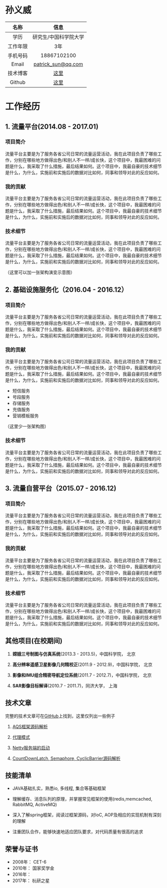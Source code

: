 # 孙义威
| 名称 | 信息           |
|:-------------:|:-------------:|
| 学历 | 研究生/中国科学院大学 |
| 工作年限 | 3年 |
| 手机号码 | 18867102100 |
| Email | patrick_sun@qq.com |
| 技术博客 | [这里](https://essviv.github.com) |
| Github  | [这里](https://github.com/essviv) | 

# 工作经历

## 1. 流量平台(2014.08 - 2017.01)

### 项目简介
流量平台主要是为了服务各省公司日常的流量运营活动，我在此项目负责了哪些工作，分别在哪些地方做得出色/和别人不一样/成长快，这个项目中，我最困难的问题是什么，我采取了什么措施，最后结果如何。这个项目中，我最自豪的技术细节是什么，为什么，实施前和实施后的数据对比如何，同事和领导对此的反应如何。

### 我的贡献
流量平台主要是为了服务各省公司日常的流量运营活动，我在此项目负责了哪些工作，分别在哪些地方做得出色/和别人不一样/成长快，这个项目中，我最困难的问题是什么，我采取了什么措施，最后结果如何。这个项目中，我最自豪的技术细节是什么，为什么，实施前和实施后的数据对比如何，同事和领导对此的反应如何。

### 技术细节
流量平台主要是为了服务各省公司日常的流量运营活动，我在此项目负责了哪些工作，分别在哪些地方做得出色/和别人不一样/成长快，这个项目中，我最困难的问题是什么，我采取了什么措施，最后结果如何。这个项目中，我最自豪的技术细节是什么，为什么，实施前和实施后的数据对比如何，同事和领导对此的反应如何。

（这里可以加一张架构演变示意图）

## 2. 基础设施服务化（2016.04 - 2016.12）

### 项目简介
流量平台主要是为了服务各省公司日常的流量运营活动，我在此项目负责了哪些工作，分别在哪些地方做得出色/和别人不一样/成长快，这个项目中，我最困难的问题是什么，我采取了什么措施，最后结果如何。这个项目中，我最自豪的技术细节是什么，为什么，实施前和实施后的数据对比如何，同事和领导对此的反应如何。

### 我的贡献
流量平台主要是为了服务各省公司日常的流量运营活动，我在此项目负责了哪些工作，分别在哪些地方做得出色/和别人不一样/成长快，这个项目中，我最困难的问题是什么，我采取了什么措施，最后结果如何。这个项目中，我最自豪的技术细节是什么，为什么，实施前和实施后的数据对比如何，同事和领导对此的反应如何。

* 短信服务
* 号段服务
* 存储服务
* 充值服务
* 营销模板服务

（这里少一张架构图）

### 技术细节
流量平台主要是为了服务各省公司日常的流量运营活动，我在此项目负责了哪些工作，分别在哪些地方做得出色/和别人不一样/成长快，这个项目中，我最困难的问题是什么，我采取了什么措施，最后结果如何。这个项目中，我最自豪的技术细节是什么，为什么，实施前和实施后的数据对比如何，同事和领导对此的反应如何。

## 3. 流量自营平台（2015.07 - 2016.12)

### 项目简介
流量平台主要是为了服务各省公司日常的流量运营活动，我在此项目负责了哪些工作，分别在哪些地方做得出色/和别人不一样/成长快，这个项目中，我最困难的问题是什么，我采取了什么措施，最后结果如何。这个项目中，我最自豪的技术细节是什么，为什么，实施前和实施后的数据对比如何，同事和领导对此的反应如何。

### 我的贡献
流量平台主要是为了服务各省公司日常的流量运营活动，我在此项目负责了哪些工作，分别在哪些地方做得出色/和别人不一样/成长快，这个项目中，我最困难的问题是什么，我采取了什么措施，最后结果如何。这个项目中，我最自豪的技术细节是什么，为什么，实施前和实施后的数据对比如何，同事和领导对此的反应如何。

### 技术细节
流量平台主要是为了服务各省公司日常的流量运营活动，我在此项目负责了哪些工作，分别在哪些地方做得出色/和别人不一样/成长快，这个项目中，我最困难的问题是什么，我采取了什么措施，最后结果如何。这个项目中，我最自豪的技术细节是什么，为什么，实施前和实施后的数据对比如何，同事和领导对此的反应如何。
 
## 其他项目(在校期间)

1. **嫦娥三号制图与仿真系统**(2013.3 - 2013.5)，中国科学院， 北京
 
2. **高分辨率遥感卫星影像几何精校正**(2011.9 - 2012.9)，中国科学院， 北京
 
3. **影像和IMU组合精密导航定位系统**(2011.7 - 2012.7)，中国科学院， 北京

4. **SAR影像目标解译**(2010.7 - 2011.7)，同济大学， 上海

## 技术文章

完整的技术文章可在[GitHub](https://essviv.github.io/)上找到，这里仅列出一些例子

1. [AQS框架源码解析](http://essviv.github.io/2017/01/25/%E5%A4%9A%E7%BA%BF%E7%A8%8B/juc/AQS%E6%A1%86%E6%9E%B6/AQS%E6%A1%86%E6%9E%B6%E6%BA%90%E7%A0%81%E8%A7%A3%E6%9E%90/)

2. [代理模式](http://essviv.github.io/2017/01/25/%E8%AE%BE%E8%AE%A1%E6%A8%A1%E5%BC%8F/%E4%BB%A3%E7%90%86%E6%A8%A1%E5%BC%8F/)

3. [Netty服务端的启动](http://essviv.github.io/2017/01/25/IO/netty/Netty%E6%BA%90%E7%A0%81%E5%AD%A6%E4%B9%A0%E7%B3%BB%E5%88%97---%E6%9C%8D%E5%8A%A1%E7%AB%AF%E7%9A%84%E5%90%AF%E5%8A%A8/)

4. [CountDownLatch, Semaphore, CyclicBarrier源码解析](http://essviv.github.io/2017/01/25/%E5%A4%9A%E7%BA%BF%E7%A8%8B/juc/AQS%E6%A1%86%E6%9E%B6/CountDownLatch,%20Semaphore,%20CyclicBarrier%E6%BA%90%E7%A0%81%E8%A7%A3%E6%9E%90/)

## 技能清单

* JAVA基础扎实，熟悉io, 多线程, 集合等基础框架

* 理解缓存、消息队列的原理，并掌握常见框架的使用(redis,memcached, RabbitMQ, ActiveMQ)

* 深入了解spring框架，阅读过框架源码，对IoC, AOP及相应的实现机制有深刻的理解

* 注重团队合作，能够快速地适应团队要求，对代码质量有很高的追求

## 荣誉与证书

* 2008年： CET-6
* 2010年： 国家奖学金
* 2016年： 
* 2017年： 杭研之星
